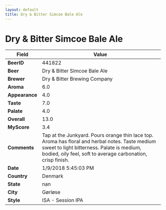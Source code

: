 ```yaml
---
layout: default
title: Dry & Bitter Simcoe Bale Ale
---
```


# Dry & Bitter Simcoe Bale Ale

| Field         | Value     |
|---------------|-----------|
| **BeerID** | 441822 |
| **Beer** | Dry & Bitter Simcoe Bale Ale |
| **Brewer** | Dry & Bitter Brewing Company |
| **Aroma** | 6.0 |
| **Appearance** | 4.0 |
| **Taste** | 7.0 |
| **Palate** | 4.0 |
| **Overall** | 13.0 |
| **MyScore** | 3.4 |
| **Comments** | Tap at the Junkyard. Pours orange thin lace top. Aroma has floral and herbal notes. Taste medium sweet to light bitterness. Palate is medium, bodied, oily feel, soft to average carbonation, crisp finish. |
| **Date** | 1/9/2018 5:45:03 PM |
| **Country** | Denmark |
| **State** | nan |
| **City** | Gørløse |
| **Style** | ISA - Session IPA |
